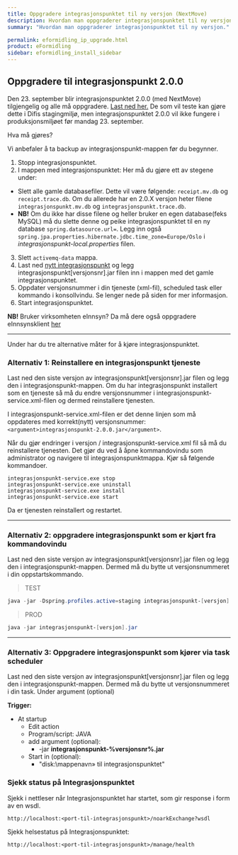 ```yaml
---
title: Oppgradere integrasjonspunktet til ny versjon (NextMove)
description: Hvordan man oppgraderer integrasjonspunktet til ny versjon.
summary: "Hvordan man oppgraderer integrasjonspunktet til ny versjon."

permalink: eformidling_ip_upgrade.html
product: eFormidling
sidebar: eformidling_install_sidebar
---
```


## Oppgradere til integrasjonspunkt 2.0.0

Den 23. september blir integrasjonspunktet 2.0.0 (med NextMove) tilgjengelig og alle må oppgradere. [Last ned her.](https://beta-meldingsutveksling.difi.no/content/repositories/itest/no/difi/meldingsutveksling/integrasjonspunkt/2.0.0-SNAPSHOT/integrasjonspunkt-2.0.0-20190918.102545-73.jar) De som vil teste kan gjøre dette i Difis stagingmiljø, men integrasjonspunktet 2.0.0 vil ikke fungere i produksjonsmiljøet før mandag 23. september. 

Hva må gjøres? 

Vi anbefaler å ta backup av integrasjonspunkt-mappen før du begynner.

1. Stopp integrasjonspunktet.
2. I mappen med integrasjonspunktet: Her må du gjøre ett av stegene under:
- Slett alle gamle databasefiler. Dette vil være følgende:  ```receipt.mv.db``` og ```receipt.trace.db```. Om du allerede har en 2.0.X versjon heter filene ```integrasjonspunkt.mv.db``` og ```integrasjonspunkt.trace.db```.
- **NB!** Om du ikke har disse filene og heller bruker en egen database(feks MySQL) må du slette denne og peike integrasjonspunktet til en ny database ```spring.datasource.url=```. Legg inn også ```spring.jpa.properties.hibernate.jdbc.time_zone=Europe/Oslo``` i *integrasjonspunkt-local.properties* filen.
3. Slett ```activemq-data``` mappa. 
4. Last ned [nytt integrasjonspunkt](https://beta-meldingsutveksling.difi.no/content/repositories/itest/no/difi/meldingsutveksling/integrasjonspunkt/2.0.0-SNAPSHOT/integrasjonspunkt-2.0.0-20190918.102545-73.jar) og legg integrasjonspunkt[versjonsnr].jar filen inn i mappen med det gamle integrasjonspunktet.
5. Oppdater versjonsnummer i din tjeneste (xml-fil), scheduled task eller kommando i konsollvindu. Se lenger nede på siden for mer informasjon.
6. Start integrasjonspunktet. 

**NB!** Bruker virksomheten eInnsyn? Da må dere også oppgradere eInnsynsklient [her](https://difi.github.io/felleslosninger/einnsyn_oppdatere_tjeneste.html)

---

Under har du tre alternative måter for å kjøre integrasjonspunktet. 

### Alternativ 1: Reinstallere en integrasjonspunkt tjeneste
Last ned den siste versjon av integrasjonspunkt[versjonsnr].jar filen og legg den i integrasjonspunkt-mappen. Om du har integrasjonspunkt installert som en tjeneste så må du endre versjonsnummer i integrasjonspunkt-service.xml-filen og dermed reinstallere tjenesten.

I integrasjonspunkt-service.xml-filen er det denne linjen som må oppdateres med korrekt(nytt) versjonsnummer: ```<argument>integrasjonspunkt-2.0.0.jar</argument>```.

Når du gjør endringer i versjon / integrasjonspunkt-service.xml fil så må du reinstallere tjenesten. Det gjør du ved å åpne kommandovindu som administrator og navigere til integrasjonspunktmappa. Kjør så følgende kommandoer.

```
integrasjonspunkt-service.exe stop
integrasjonspunkt-service.exe uninstall
integrasjonspunkt-service.exe install
integrasjonspunkt-service.exe start
```

Da er tjenesten reinstallert og restartet.



___

### Alternativ 2: oppgradere integrasjonspunkt som er kjørt fra kommandovindu

Last ned den siste versjon av integrasjonspunkt[versjonsnr].jar filen og legg den i integrasjonspunkt-mappen. Dermed må du bytte ut versjonsnummeret i din oppstartskommando. 

> TEST
```powershell
java -jar -Dspring.profiles.active=staging integrasjonspunkt-[versjon].jar 
```

> PROD
```powershell
java -jar integrasjonspunkt-[versjon].jar
```
___ 

### Alternativ 3: Oppgradere integrasjonspunkt som kjører via task scheduler

Last ned den siste versjon av integrasjonspunkt[versjonsnr].jar filen og legg den i integrasjonspunkt-mappen. Dermed må du bytte ut versjonsnummeret i din task. Under argument (optional) 

**Trigger:**
* At startup
   * Edit action
   * Program/script: JAVA
   * add argument (optional):
        * -jar **integrasjonspunkt-%versjonsnr%.jar** 
   * Start in (optional):
        * "disk:\mappenavn» til integrasjonspunktet"


### Sjekk status på Integrasjonspunktet

Sjekk i nettleser når Integrasjonspunktet har startet, som gir response i form av en wsdl.

```
http://localhost:<port-til-integrasjonspunkt>/noarkExchange?wsdl
```

Sjekk helsestatus på Integrasjonspunktet:

```
http://localhost:<port-til-integrasjonspunkt>/manage/health
```
